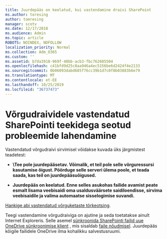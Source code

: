 ```yaml
---
title: Juurdepääs on keelatud, kui vastendamine draivi SharePoint
ms.author: toresing
author: tomresing
manager: scotv
ms.date: 12/17/2018
ms.audience: Admin
ms.topic: article
ROBOTS: NOINDEX, NOFOLLOW
localization_priority: Normal
ms.collection: Adm_O365
ms.custom: ''
ms.assetid: b7da3918-969f-40bb-acb3-fbc762605504
ms.openlocfilehash: c41bfd9d25c8aa946a4ec5156be6d2424f4e2133
ms.sourcegitcommit: 0b06093dabd685f76cc39b1d7c0f8b03883b6e79
ms.translationtype: MT
ms.contentlocale: et-EE
ms.lasthandoff: 10/25/2019
ms.locfileid: "36737473"
---
```

# <a name="fix-problems-with-sharepoint-libraries-mapped-to-network-drives"></a>Võrgudraividele vastendatud SharePointi teekidega seotud probleemide lahendamine

Vastendatud võrgudraivi sirvimisel võidakse kuvada üks järgmistest teadetest:
  
- **\\Tee pole juurdepääsetav. Võimalik, et teil pole selle võrguressursi kasutamise õigust. Pöörduge selle serveri ülema poole, et teada saada, kas teil on juurdepääsuõigused.**

- **Juurdepääs on keelatud. Enne selles asukohas failide avamist peate esmalt lisama veebisaidi oma usaldusväärsete saidiloendisse, sirvima veebisaidile ja valima automaatse sisselogimise suvandi.**

[Hankige abi vastendatud võrguketaste tõrkeotsing](https://docs.microsoft.com/sharepoint/support/administration/troubleshoot-mapped-network-drives).
  
Teegi vastendamine võrgudraiviga on ajutine ja seda toetatakse ainult Internet Exploreris. Selle asemel [sünkroonida SharePointi failid uue OneDrive sünkroonimise klient](https://support.office.com/article/6de9ede8-5b6e-4503-80b2-6190f3354a88.aspx) , mis sisaldab [faile nõudmisel](https://support.office.com/article/0e6860d3-d9f3-4971-b321-7092438fb38e.aspx). Juurdepääs kõigile failidele OneDrive ilma kohalikku salvestusruumi.
  
